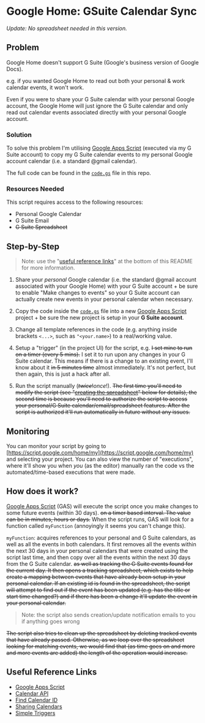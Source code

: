 # Google Home: GSuite Calendar Sync

_Update: No spreadsheet needed in this version._

## Problem

Google Home doesn't support G Suite (Google's business version of Google Docs).

e.g. if you wanted Google Home to read out both your personal & work calendar events, it won't work.

Even if you were to share your G Suite calendar with your personal Google account, the Google Home will just ignore the G Suite calendar and only read out calendar events associated directly with your personal Google account.

### Solution

To solve this problem I'm utilising [Google Apps Script](https://script.google.com/intro) (executed via my G Suite account) to copy my G Suite calendar events to my personal Google account calendar (i.e. a standard @gmail calendar).

The full code can be found in the [`code.gs`](code.gs) file in this repo.

### Resources Needed

This script requires access to the following resources:

- Personal Google Calendar
- G Suite Email
- ~~G Suite Spreadsheet~~

## Step-by-Step

> Note: use the "[useful reference links](#useful-reference-links)" at the bottom of this README for more information.

1. Share your _personal_ Google calendar (i.e. the standard @gmail account associated with your Google Home) with your G Suite account + be sure to enable "Make changes to events" so your G Suite account can actually create new events in your personal calendar when necessary.

2. Copy the code inside the [`code.gs`](code.gs) file into a new [Google Apps Script](https://script.google.com/intro) project + be sure the new project is setup in your **G Suite account**.

3. Change all template references in the code (e.g. anything inside brackets `<...>`, such as `"<your.name>`) to a real/working value.

4. Setup a "trigger" (in the project UI) for the script, e.g. ~~I set mine to run on a timer (every 5 mins).~~ I set it to run upon any changes in your G Suite calendar. This means if there is a change to an existing event, I'll know about it ~~in 5 minutes time~~ almost immediately. It's not perfect, but then again, this is just a hack after all.

5. Run the script manually (~~_twice_!~~_once_!). ~~The first time you'll need to modify the script (see "[creating the spreadsheet](#creating-the-spreadsheet)" below for details), the second time is because you'll need to authorize the script to access your personal/G Suite calendar/email/spreadsheet features. After the script is authorized it'll run automatically in future without any issues.~~

## Monitoring

You can monitor your script by going to [https://script.google.com/home/my](https://script.google.com/home/my) and selecting your project. You can also view the number of "executions", where it'll show you when _you_ (as the editor) manually ran the code vs the automated/time-based executions that were made.

## How does it work?

[Google Apps Script](https://script.google.com/home) (GAS) will execute the script once you make changes to some future events (within 30 days). ~~on a timer based interval. The value can be in minutes, hours or days.~~ When the script runs, GAS will look for a function called `myFunction` (annoyingly it seems you can't change this).

`myFunction`: acquires references to your personal and G Suite calendars, as well as all the events in both calendars. It first removes all the events within the next 30 days in your personal calendars that were created using the script last time, and then copy over all the events within the next 30 days from the G Suite calendar. ~~as well as tracking the G Suite events found for the current day. It then opens a tracking spreadsheet, which exists to help create a mapping between events that have already been setup in your personal calendar. If an existing id is found in the spreadsheet, the script will attempt to find out if the event has been updated (e.g. has the title or start time changed?) and if there has been a change it'll update the event in your personal calendar.~~

> Note: the script also sends creation/update notification emails to you if anything goes wrong

~~The script also tries to clean up the spreadsheet by deleting tracked events that have already passed. Otherwise, as we loop over the spreadsheet looking for matching events, we would find that (as time goes on and more and more events are added) the length of the operation would increase.~~

## Useful Reference Links

- [Google Apps Script](https://script.google.com/home)
- [Calendar API](https://developers.google.com/apps-script/reference/calendar/calendar-app)
- [Find Calendar ID](https://docs.simplecalendar.io/find-google-calendar-id/)
- [Sharing Calendars](https://support.google.com/calendar/answer/37082?hl=en-GB)
- [Simple Triggers](https://developers.google.com/apps-script/guides/triggers/)
